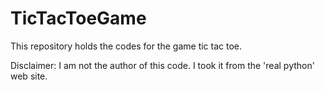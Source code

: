 # TicTacToeGame
This repository holds the codes for the game tic tac toe.

Disclaimer: I am not the author of this code. I took it from the 'real python' web site.

